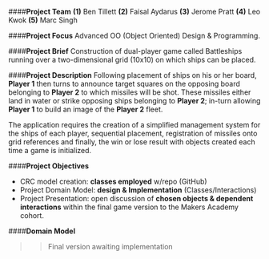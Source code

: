 ####**Project Team**
**(1)** Ben Tillett **(2)** Faisal Aydarus **(3)** Jerome Pratt **(4)** Leo Kwok **(5)** Marc Singh

####**Project Focus**
Advanced OO (Object Oriented) Design & Programming.

####**Project Brief**
Construction of dual-player game called Battleships running over a two-dimensional grid (10x10) on which ships can be placed.

####**Project Description**
Following placement of ships on his or her board, **Player 1** then turns to announce target squares on the opposing board belonging to **Player 2** to which missiles will be shot. These missiles either land in water or strike opposing ships belonging to **Player 2**; in-turn allowing **Player 1** to build an image of the **Player 2** fleet.

The application requires the creation of a simplified management system for the ships of each player, sequential placement, registration of missiles onto grid references and finally, the win or lose result with objects created each time a game is initialized.

####**Project Objectives**
* CRC model creation: **classes employed** w/repo (GitHub)
* Project Domain Model: **design & Implementation** (Classes/Interactions)
* Project Presentation: open discussion of **chosen objects & dependent interactions** within the final game version to the Makers Academy cohort.

####**Domain Model**
>> Final version awaiting implementation